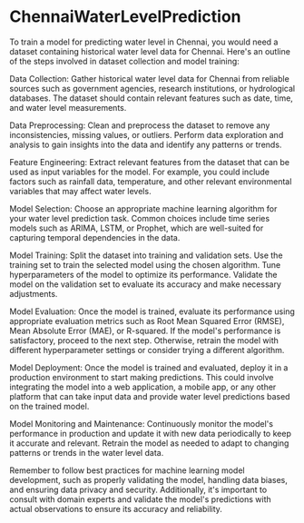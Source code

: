 # ChennaiWaterLevelPrediction

To train a model for predicting water level in Chennai, you would need a dataset containing historical water level data for Chennai. Here's an outline of the steps involved in dataset collection and model training:

Data Collection: Gather historical water level data for Chennai from reliable sources such as government agencies, research institutions, or hydrological databases. The dataset should contain relevant features such as date, time, and water level measurements.

Data Preprocessing: Clean and preprocess the dataset to remove any inconsistencies, missing values, or outliers. Perform data exploration and analysis to gain insights into the data and identify any patterns or trends.

Feature Engineering: Extract relevant features from the dataset that can be used as input variables for the model. For example, you could include factors such as rainfall data, temperature, and other relevant environmental variables that may affect water levels.

Model Selection: Choose an appropriate machine learning algorithm for your water level prediction task. Common choices include time series models such as ARIMA, LSTM, or Prophet, which are well-suited for capturing temporal dependencies in the data.

Model Training: Split the dataset into training and validation sets. Use the training set to train the selected model using the chosen algorithm. Tune hyperparameters of the model to optimize its performance. Validate the model on the validation set to evaluate its accuracy and make necessary adjustments.

Model Evaluation: Once the model is trained, evaluate its performance using appropriate evaluation metrics such as Root Mean Squared Error (RMSE), Mean Absolute Error (MAE), or R-squared. If the model's performance is satisfactory, proceed to the next step. Otherwise, retrain the model with different hyperparameter settings or consider trying a different algorithm.

Model Deployment: Once the model is trained and evaluated, deploy it in a production environment to start making predictions. This could involve integrating the model into a web application, a mobile app, or any other platform that can take input data and provide water level predictions based on the trained model.

Model Monitoring and Maintenance: Continuously monitor the model's performance in production and update it with new data periodically to keep it accurate and relevant. Retrain the model as needed to adapt to changing patterns or trends in the water level data.

Remember to follow best practices for machine learning model development, such as properly validating the model, handling data biases, and ensuring data privacy and security. Additionally, it's important to consult with domain experts and validate the model's predictions with actual observations to ensure its accuracy and reliability.
